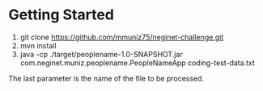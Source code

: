 # Getting Started
1.	git clone https://github.com/mmuniz75/neginet-challenge.git
2.	mvn install
3.	java -cp ./target/peoplename-1.0-SNAPSHOT.jar com.neginet.muniz.peoplename.PeopleNameApp coding-test-data.txt

The last parameter is the name of the file to be processed.
